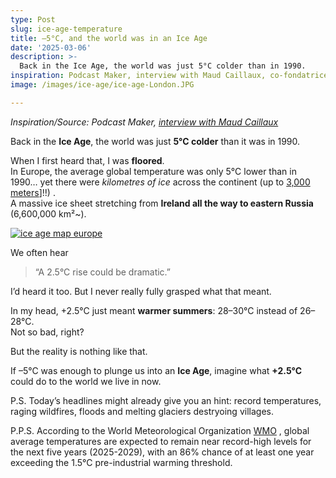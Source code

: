 ```yaml
---
type: Post
slug: ice-age-temperature
title: –5°C, and the world was in an Ice Age
date: '2025-03-06'
description: >-
  Back in the Ice Age, the world was just 5°C colder than in 1990.
inspiration: Podcast Maker, interview with Maud Caillaux, co-fondatrice de Green-Got.
image: /images/ice-age/ice-age-London.JPG

---
```


*Inspiration/Source: Podcast Maker, <a href="https://youtu.be/qLQhSgex-UI" target="_blank" rel="noopener">interview with Maud Caillaux</a>*


Back in the **Ice Age**, the world was just **5°C colder** than it was in 1990.  

When I first heard that, I was **floored**.  
In Europe, the average global temperature was only 5°C lower than in 1990… yet there were *kilometres of ice*  across the continent (up to <a href="https://icemap.no/en/" target="_blank" rel="noopener">3,000 meters</a>]!!) .  
A massive ice sheet stretching from **Ireland all the way to eastern Russia** (6,600,000 km²~).

<a href="https://blogs.egu.eu/divisions/cr/2016/03/04/image-of-the-week-last-glacial-maximum-in-europe/" target="_blank" rel="noopener">![ice age map europe](/images/ice-age/ice-age-map-europe.jpg)</a>  

We often hear

> “A 2.5°C rise could be dramatic.”

I’d heard it too. But I never really fully grasped what that meant.  

In my head, +2.5°C just meant **warmer summers**: 28–30°C instead of 26–28°C.  
Not so bad, right?  

But the reality is nothing like that.  

If –5°C was enough to plunge us into an **Ice Age**, imagine what **+2.5°C** could do to the world we live in now. 


P.S. Today’s headlines might already give you an hint: record temperatures, raging wildfires, floods and melting glaciers destryoing villages.

P.P.S. According to the World Meteorological Organization <a href="https://wmo.int/media/news/global-climate-predictions-show-temperatures-expected-remain-or-near-record-levels-coming-5-years" target="_blank" rel="noopener">WMO</a> , global average temperatures are expected to remain near record-high levels for the next five years (2025-2029), with an 86% chance of at least one year exceeding the 1.5°C pre-industrial warming threshold.